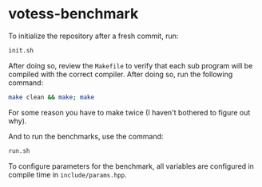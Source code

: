 # votess-benchmark

To initialize the repository after a fresh commit, run:

```bash
init.sh
```

After doing so, review the `Makefile` to verify that each sub program will be
compiled with the correct compiler. After doing so, run the following command:

```bash
make clean && make; make
```

For some reason you have to make twice (I haven't bothered to figure out why).

And to run the benchmarks, use the command:

```bash
run.sh
```

To configure parameters for the benchmark, all variables are configured in
compile time in `include/params.hpp`.
